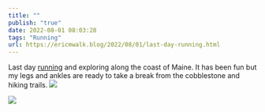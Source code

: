 ```yaml
---
title: ""
publish: "true"
date: 2022-08-01 08:03:28
tags: "Running"
url: https://ericmwalk.blog/2022/08/01/last-day-running.html
---
```


Last day [running](http://www.strava.com/activities/7563998257) and exploring along the coast of Maine. It has been fun but my legs and ankles are ready to take a break from the cobblestone and hiking trails.
![](https://ericmwalk.blog/uploads/2022/9f148b51c5.jpg)

![](https://ericmwalk.blog/uploads/2022/6fe5b41be8.jpg)